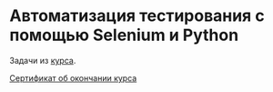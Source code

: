 # Автоматизация тестирования с помощью Selenium и Python 
Задачи из [курса](https://stepik.org/course/575/syllabus).

[Cертификат об окончании курса](https://stepik.org/cert/1410716)
